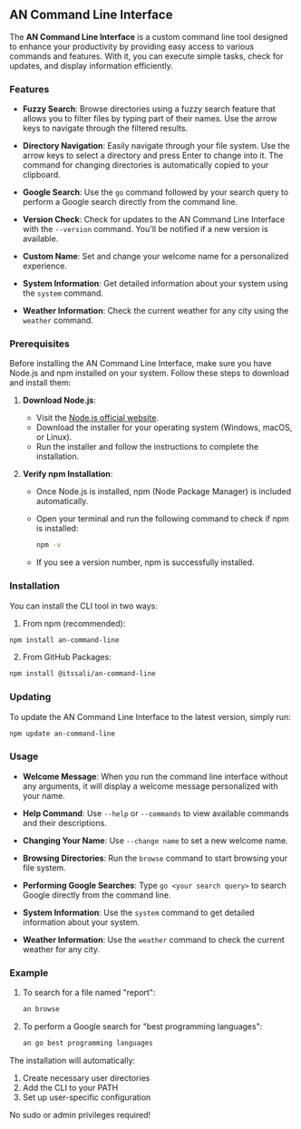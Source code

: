 ## AN Command Line Interface

The **AN Command Line Interface** is a custom command line tool designed to enhance your productivity by providing easy access to various commands and features. With it, you can execute simple tasks, check for updates, and display information efficiently.

### Features

- **Fuzzy Search**: Browse directories using a fuzzy search feature that allows you to filter files by typing part of their names. Use the arrow keys to navigate through the filtered results.
  
- **Directory Navigation**: Easily navigate through your file system. Use the arrow keys to select a directory and press Enter to change into it. The command for changing directories is automatically copied to your clipboard.

- **Google Search**: Use the `go` command followed by your search query to perform a Google search directly from the command line.

- **Version Check**: Check for updates to the AN Command Line Interface with the `--version` command. You'll be notified if a new version is available.

- **Custom Name**: Set and change your welcome name for a personalized experience.

- **System Information**: Get detailed information about your system using the `system` command.
- **Weather Information**: Check the current weather for any city using the `weather` command.

### Prerequisites

Before installing the AN Command Line Interface, make sure you have Node.js and npm installed on your system. Follow these steps to download and install them:

1. **Download Node.js**:
   - Visit the [Node.js official website](https://nodejs.org/).
   - Download the installer for your operating system (Windows, macOS, or Linux).
   - Run the installer and follow the instructions to complete the installation.

2. **Verify npm Installation**:
   - Once Node.js is installed, npm (Node Package Manager) is included automatically.
   - Open your terminal and run the following command to check if npm is installed:

     ```bash
     npm -v
     ```

   - If you see a version number, npm is successfully installed.

### Installation

You can install the CLI tool in two ways:

1. From npm (recommended):

```bash
npm install an-command-line
```

2. From GitHub Packages:

```bash
npm install @itssali/an-command-line
```

### Updating

To update the AN Command Line Interface to the latest version, simply run:

```bash
npm update an-command-line
```

### Usage

- **Welcome Message**: When you run the command line interface without any arguments, it will display a welcome message personalized with your name.
  
- **Help Command**: Use `--help` or `--commands` to view available commands and their descriptions.
  
- **Changing Your Name**: Use `--change name` to set a new welcome name.

- **Browsing Directories**: Run the `browse` command to start browsing your file system.

- **Performing Google Searches**: Type `go <your search query>` to search Google directly from the command line.

- **System Information**: Use the `system` command to get detailed information about your system.
- **Weather Information**: Use the `weather` command to check the current weather for any city.

### Example

1. To search for a file named "report":
   ```bash
   an browse
   ```

2. To perform a Google search for "best programming languages":
   ```bash
   an go best programming languages
   ```

The installation will automatically:
1. Create necessary user directories
2. Add the CLI to your PATH
3. Set up user-specific configuration

No sudo or admin privileges required!
